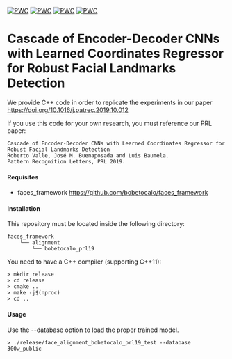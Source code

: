 [![PWC](https://img.shields.io/endpoint.svg?url=https://paperswithcode.com/badge/cascade-of-encoder-decoder-cnns-with-learned/face-alignment-on-wflw)](https://paperswithcode.com/sota/face-alignment-on-wflw?p=cascade-of-encoder-decoder-cnns-with-learned)
[![PWC](https://img.shields.io/endpoint.svg?url=https://paperswithcode.com/badge/cascade-of-encoder-decoder-cnns-with-learned/face-alignment-on-cofw)](https://paperswithcode.com/sota/face-alignment-on-cofw?p=cascade-of-encoder-decoder-cnns-with-learned)
[![PWC](https://img.shields.io/endpoint.svg?url=https://paperswithcode.com/badge/cascade-of-encoder-decoder-cnns-with-learned/facial-landmark-detection-on-300w)](https://paperswithcode.com/sota/facial-landmark-detection-on-300w?p=cascade-of-encoder-decoder-cnns-with-learned)
[![PWC](https://img.shields.io/endpoint.svg?url=https://paperswithcode.com/badge/cascade-of-encoder-decoder-cnns-with-learned/face-alignment-on-300w)](https://paperswithcode.com/sota/face-alignment-on-300w?p=cascade-of-encoder-decoder-cnns-with-learned)

# Cascade of Encoder-Decoder CNNs with Learned Coordinates Regressor for Robust Facial Landmarks Detection

We provide C++ code in order to replicate the experiments in our paper
https://doi.org/10.1016/j.patrec.2019.10.012

If you use this code for your own research, you must reference our PRL paper:

```
Cascade of Encoder-Decoder CNNs with Learned Coordinates Regressor for Robust Facial Landmarks Detection
Roberto Valle, José M. Buenaposada and Luis Baumela.
Pattern Recognition Letters, PRL 2019.
```

#### Requisites
- faces_framework https://github.com/bobetocalo/faces_framework

#### Installation
This repository must be located inside the following directory:
```
faces_framework
    └── alignment
        └── bobetocalo_prl19
```
You need to have a C++ compiler (supporting C++11):
```
> mkdir release
> cd release
> cmake ..
> make -j$(nproc)
> cd ..
```
#### Usage
Use the --database option to load the proper trained model.
```
> ./release/face_alignment_bobetocalo_prl19_test --database 300w_public
```
